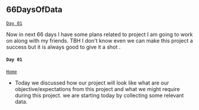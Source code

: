 ## 66DaysOfData 

[`Day 01`](#day-01)

Now in next 66 days I have some plans related to project I am going to work on along with my friends.
TBH I don't know even we can make this project a success but it is always good to give it a shot . 

#### `Day 01` 
[`Home`](#66daysofdata0)
- Today we discussed how our project will look like what are our objective/expectations from this project and what we might require during this project. we are starting today by collecting some relevant data. 

